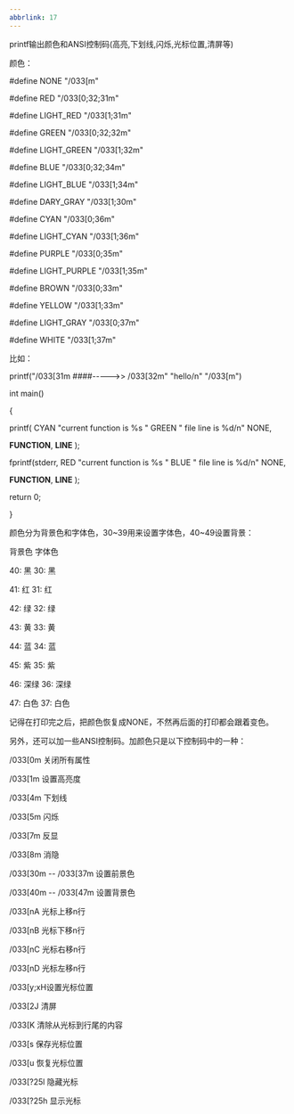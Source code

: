 ```yaml
---
abbrlink: 17
---
```

printf输出颜色和ANSI控制码(高亮,下划线,闪烁,光标位置,清屏等)

颜色：

#define NONE "/033[m"

#define RED "/033[0;32;31m"

#define LIGHT_RED "/033[1;31m"

#define GREEN "/033[0;32;32m"

#define LIGHT_GREEN "/033[1;32m"

#define BLUE "/033[0;32;34m"

#define LIGHT_BLUE "/033[1;34m"

#define DARY_GRAY "/033[1;30m"

#define CYAN "/033[0;36m"

#define LIGHT_CYAN "/033[1;36m"

#define PURPLE "/033[0;35m"

#define LIGHT_PURPLE "/033[1;35m"

#define BROWN "/033[0;33m"

#define YELLOW "/033[1;33m"

#define LIGHT_GRAY "/033[0;37m"

#define WHITE "/033[1;37m"

比如：

printf("/033[31m ####-----&gt;&gt; /033[32m" "hello/n" "/033[m")

int main()

{

printf( CYAN "current function is %s " GREEN " file line is %d/n" NONE,

__FUNCTION__, __LINE__ );

fprintf(stderr, RED "current function is %s " BLUE " file line is %d/n" NONE,

__FUNCTION__, __LINE__ );

return 0;

}

颜色分为背景色和字体色，30~39用来设置字体色，40~49设置背景：

背景色 字体色

40: 黑 30: 黑

41: 红 31: 红

42: 绿 32: 绿

43: 黄 33: 黄

44: 蓝 34: 蓝

45: 紫 35: 紫

46: 深绿 36: 深绿

47: 白色 37: 白色

记得在打印完之后，把颜色恢复成NONE，不然再后面的打印都会跟着变色。

另外，还可以加一些ANSI控制码。加颜色只是以下控制码中的一种：

/033[0m 关闭所有属性

/033[1m 设置高亮度

/033[4m 下划线

/033[5m 闪烁

/033[7m 反显

/033[8m 消隐

/033[30m -- /033[37m 设置前景色

/033[40m -- /033[47m 设置背景色

/033[nA 光标上移n行

/033[nB 光标下移n行

/033[nC 光标右移n行

/033[nD 光标左移n行

/033[y;xH设置光标位置

/033[2J 清屏

/033[K 清除从光标到行尾的内容

/033[s 保存光标位置

/033[u 恢复光标位置

/033[?25l 隐藏光标

/033[?25h 显示光标
